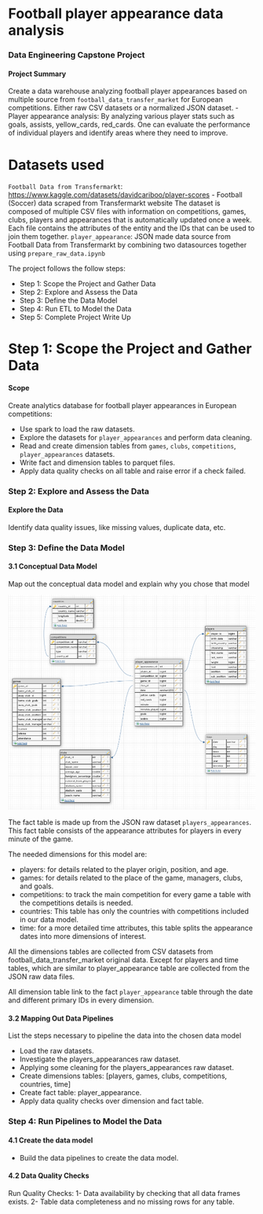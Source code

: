 # Football player appearance data analysis
### Data Engineering Capstone Project

#### Project Summary
Create a data warehouse analyzing football player appearances based on multiple source from `football_data_transfer_market` for European competitions. Either raw CSV datasets or a normalized JSON dataset.
    - Player appearance analysis: By analyzing various player stats such as goals, assists, yellow_cards, red_cards. One can evaluate the performance of individual players and identify areas where they need to improve.

# Datasets used

`Football Data from Transfermarkt`: https://www.kaggle.com/datasets/davidcariboo/player-scores
    - Football (Soccer) data scraped from Transfermarkt website
    The dataset is composed of multiple CSV files with information on competitions, games, clubs, players and appearances that is automatically updated once a week. Each file contains the attributes of the entity and the IDs that can be used to join them together.
`player_appearance`: JSON made data source from Football Data from Transfermarkt by combining two datasources together using `prepare_raw_data.ipynb`

The project follows the follow steps:
* Step 1: Scope the Project and Gather Data
* Step 2: Explore and Assess the Data
* Step 3: Define the Data Model
* Step 4: Run ETL to Model the Data
* Step 5: Complete Project Write Up

# Step 1: Scope the Project and Gather Data

#### Scope

Create analytics database for football player appearances in European competitions:

- Use spark to load the raw datasets.
- Explore the datasets for `player_appearances` and perform data cleaning.
- Read and create dimension tables from `games`, `clubs`, `competitions`, `player_appearances` datasets.
- Write fact and dimension tables to parquet files.
- Apply data quality checks on all table and raise error if a check failed.


### Step 2: Explore and Assess the Data
#### Explore the Data 
Identify data quality issues, like missing values, duplicate data, etc.

### Step 3: Define the Data Model
#### 3.1 Conceptual Data Model
Map out the conceptual data model and explain why you chose that model

![Conceptual Data Model](data_model.png)

The fact table is made up from the JSON raw dataset `players_appearances`. This fact table consists of the appearance attributes for players in every minute of the game.

The needed dimensions for this model are:
- players: for details related to the player origin, position, and age.
- games: for details related to the place of the game, managers, clubs, and goals.
- competitions: to track the main competition for every game a table with the competitions details is needed.
- countries: This table has only the countries with competitions included in our data model.
- time: for a more detailed time attributes, this table splits the appearance dates into more dimensions of interest.

All the dimensions tables are collected from CSV datasets from football_data_transfer_market original data. Except for players and time tables, which are similar to player_appearance table are collected from the JSON raw data files.

All dimension table link to the fact `player_appearance` table through the date and different primary IDs in every dimension.

#### 3.2 Mapping Out Data Pipelines
List the steps necessary to pipeline the data into the chosen data model

- Load the raw datasets.
- Investigate the players_appearances raw dataset.
- Applying some cleaning for the players_appearances raw dataset.
- Create dimensions tables: [players, games, clubs, competitions, countries, time]
- Create fact table: player_appearance.
- Apply data quality checks over dimension and fact table.


### Step 4: Run Pipelines to Model the Data 
#### 4.1 Create the data model
- Build the data pipelines to create the data model.

#### 4.2 Data Quality Checks
 
Run Quality Checks:
1- Data availability by checking that all data frames exists.
2- Table data completeness and no missing rows for any table. 